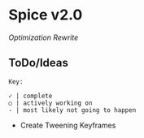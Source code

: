 # Spice v2.0
*Optimization Rewrite*

## ToDo/Ideas
`Key:`
```
✓ | complete
○ | actively working on
- | most likely not going to happen
```
* Create Tweening Keyframes